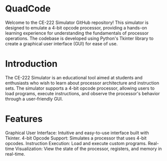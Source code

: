 # QuadCode

Welcome to the CE-222 Simulator GitHub repository! This simulator is designed to emulate a 4-bit opcode processor, providing a hands-on learning experience for understanding the fundamentals of processor operations. The codebase is developed using Python's Tkinter library to create a graphical user interface (GUI) for ease of use.

# Introduction
The CE-222 Simulator is an educational tool aimed at students and enthusiasts who wish to learn about processor architecture and instruction sets. The simulator supports a 4-bit opcode processor, allowing users to load programs, execute instructions, and observe the processor's behavior through a user-friendly GUI.

# Features
Graphical User Interface: Intuitive and easy-to-use interface built with Tkinter.
4-bit Opcode Support: Simulates a processor that uses 4-bit opcodes.
Instruction Execution: Load and execute custom programs.
Real-time Visualization: View the state of the processor, registers, and memory in real-time.

